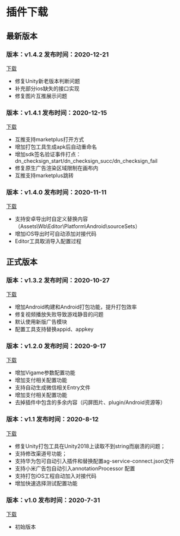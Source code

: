 # 插件下载



## 最新版本
### 版本：v1.4.2 发布时间：2020-12-21

[下载](http://gui.vigame.cn/UniWb/wb/DN_PLUGIN_UNITY_1.4.2.unitypackage)

* 修复Unity新老版本判断问题
* 补充部分ios缺失的接口实现
* 修复图片互推展示问题

### 版本：v1.4.1 发布时间：2020-12-15

[下载](http://gui.vigame.cn/UniWb/wb/DN_PLUGIN_UNITY_1.4.1.unitypackage)

* 互推支持marketplus打开方式
* 增加打包工具生成apk后自动重命名
* 增加sdk签名验证事件打点：dn_checksign_start/dn_checksign_succ/dn_checksign_fail
* 修复原生广告渲染区域限制在画布内
* 互推支持marketplus跳转

### 版本：v1.4.0 发布时间：2020-11-11

[下载](http://gui.vigame.cn/UniWb/wb/DN_PLUGIN_UNITY_1.4.0.unitypackage)

* 支持安卓导出时自定义替换内容（Assets\Wb\Editor\Platform\Android\sourceSets）
* 增加iOS导出时可自动添加对接代码
* Editor工具取消导入配置过程

## 正式版本
### 版本：v1.3.2 发布时间：2020-10-27

[下载](http://gui.vigame.cn/UniWb/wb/DN_PLUGIN_UNITY_1.3.2.unitypackage)

* 增加Android构建和Android打包功能，提升打包效率
* 修复视频播放失败导致游戏静音的问题
* 默认使用新版广告模块
* 配置工具支持替换appid、appkey

### 版本：v1.2.0 发布时间：2020-9-17

[下载](http://gui.vigame.cn/UniWb/wb/DN_PLUGIN_UNITY_1.2.0.unitypackage)

* 增加Vigame参数配置功能
* 增加支付相关配置功能
* 支持自动生成微信相关Entry文件
* 增加支付相关配置功能
* 去掉插件中包含的多余内容（闪屏图片、plugin/Android资源等）

### 版本：v1.1 发布时间：2020-8-12

[下载](http://gui.vigame.cn/UniWb/wb/DN_PLUGIN_UNITY_1.1.unitypackage)

* 修复Unity打包工具在Unity2018上读取不到string而崩溃的问题；
* 支持修改渠道号功能；
* 支持华为包可自动引入插件和替换配置ag-service-connect.json文件
* 支持小米广告包自动引入annotationProcessor 配置
* 支持打包iOS工程自动加入对接代码
* 增加快速选择测试配置功能

### 版本：v1.0 发布时间：2020-7-31

[下载](http://gui.vigame.cn/UniWb/wb/UniWb.Wb.unitypackage)

* 初始版本

